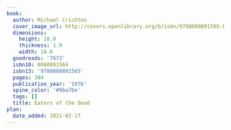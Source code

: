 ```yaml
---
book:
  author: Michael Crichton
  cover_image_url: http://covers.openlibrary.org/b/isbn/9780060891565-L.jpg
  dimensions:
    height: 18.0
    thickness: 1.9
    width: 10.6
  goodreads: '7673'
  isbn10: 0060891564
  isbn13: '9780060891565'
  pages: 304
  publication_year: '1976'
  spine_color: '#9ba7be'
  tags: []
  title: Eaters of the Dead
plan:
  date_added: 2021-02-17
---
```

